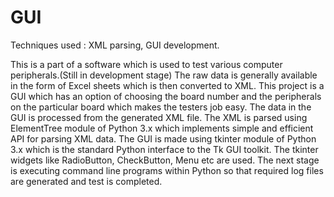 # GUI
Techniques used : XML parsing, GUI development.

This is a part of a software which is used to test various computer peripherals.(Still in development stage)
The raw data is generally available in the form of Excel sheets which is then converted to XML.
This project is a GUI which has an option of choosing the board number and the peripherals on the particular board which makes the testers job easy.
The data in the GUI is processed from the generated XML file.
The XML is parsed using ElementTree module of Python 3.x  which implements simple and efficient API for parsing XML data.
The GUI is made using tkinter module of Python 3.x which is the standard Python interface to the Tk GUI toolkit.
The tkinter widgets like RadioButton, CheckButton, Menu etc are used.
The next stage is executing command line programs within Python so that required log files are generated and test is completed.

